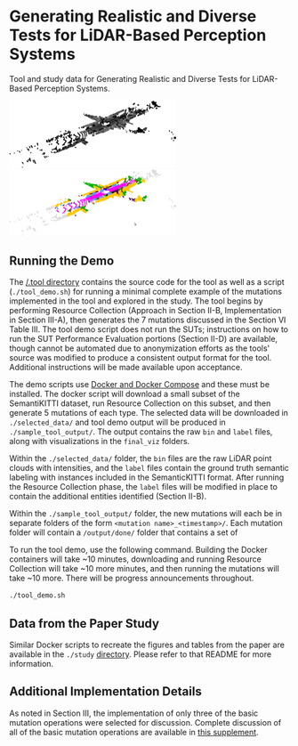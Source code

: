 # Generating Realistic and Diverse Tests for LiDAR-Based Perception Systems

Tool and study data for Generating Realistic and Diverse Tests for LiDAR-Based Perception Systems.

<img src="./images/pc/lidar_scene_intensities.png" width="300">
<img src="./images/pc/lidar_scene_labeled.png" width="300">

## Running the Demo
The [/.tool directory](./tool) contains the source code for the tool as well as a script (`./tool_demo.sh`) for running a minimal complete example of the mutations implemented in the tool and explored in the study.
The tool begins by performing Resource Collection (Approach in Section II-B, Implementation in Section III-A), then generates the 7 mutations discussed in the Section VI Table III.
The tool demo script does not run the SUTs; instructions on how to run the SUT Performance Evaluation portions (Section II-D) are available, though cannot be automated due to anonymization efforts as the tools' source was modified to produce a consistent output format for the tool.
Additional instructions will be made available upon acceptance.

The demo scripts use [Docker and Docker Compose](https://docs.docker.com/compose/install/) and these must be installed.
The docker script will download a small subset of the SemantiKITTI dataset, run Resource Collection on this subset, and then generate 5 mutations of each type.
The selected data will be downloaded in `./selected_data/` and tool demo output will be produced in `./sample_tool_output/`. 
The output contains the raw `bin` and `label` files, along with visualizations in the `final_viz` folders.

Within the `./selected_data/` folder, the `bin` files are the raw LiDAR point clouds with intensities, and the `label` files contain the ground truth semantic labeling with instances included in the SemanticKITTI format.
After running the Resource Collection phase, the `label` files will be modified in place to contain the additional entities identified (Section II-B).

Within the `./sample_tool_output/` folder, the new mutations will each be in separate folders of the form `<mutation name>_<timestamp>/`. 
Each mutation folder will contain a `/output/done/` folder that contains a set of  


To run the tool demo, use the following command. Building the Docker containers will take ~10 minutes, downloading and running Resource Collection will take ~10 more minutes, and then running the mutations will take ~10 more. There will be progress announcements throughout.
```bash
./tool_demo.sh
```

## Data from the Paper Study
Similar Docker scripts to recreate the figures and tables from the paper are available in the `./study` [directory](./study). Please refer to that README for more information.

## Additional Implementation Details
As noted in Section III, the implementation of only three of the basic mutation operations were selected for discussion. 
Complete discussion of all of the basic mutation operations are available in [this supplement](Generating%20Realistic%20and%20Diverse%20Tests%20for%20LiDAR-Based%20Perception%20Systems%20Additional%20Implementation%20Details.pdf). 